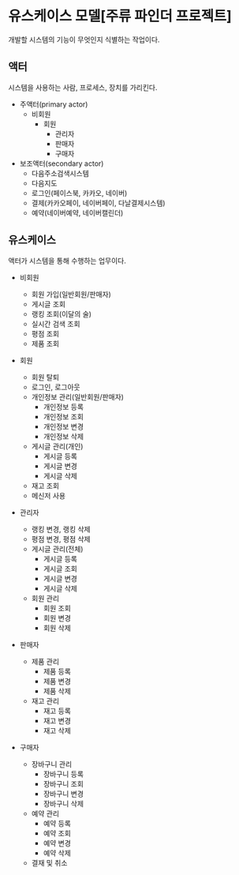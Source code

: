# 유스케이스 모델[주류 파인더 프로젝트]

개발할 시스템의 기능이 무엇인지 식별하는 작업이다.

## 액터

시스템을 사용하는 사람, 프로세스, 장치를 가리킨다.

- 주액터(primary actor)
    - 비회원
        - 회원
          - 관리자
          - 판매자
          - 구매자
- 보조액터(secondary actor)
    - 다음주소검색시스템
    - 다음지도
    - 로그인(페이스북, 카카오, 네이버)
    - 결제(카카오페이, 네이버페이, 다날결제시스템)
    - 예약(네이버예약, 네이버캘린더)

## 유스케이스

액터가 시스템을 통해 수행하는 업무이다.

- 비회원
    - 회원 가입(일반회원/판매자)
    - 게시글 조회
    - 랭킹 조회(이달의 술)
    - 실시간 검색 조회
    - 평점 조회
    - 제품 조회

- 회원
    - 회원 탈퇴
    - 로그인, 로그아웃
    - 개인정보 관리(일반회원/판매자)
        - 개인정보 등록
        - 개인정보 조회
        - 개인정보 변경
        - 개인정보 삭제
    - 게시글 관리(개인)
        - 게시글 등록
        - 게시글 변경
        - 게시글 삭제
    - 재고 조회
    - 메신저 사용

- 관리자
    - 랭킹 변경, 랭킹 삭제
    - 평점 변경, 평점 삭제
    - 게시글 관리(전체)
        - 게시글 등록
        - 게시글 조회
        - 게시글 변경
        - 게시글 삭제
    - 회원 관리
        - 회원 조회
        - 회원 변경
        - 회원 삭제

- 판매자
    - 제품 관리
        - 제품 등록
        - 제품 변경
        - 제품 삭제
    - 재고 관리
        - 재고 등록
        - 재고 변경
        - 재고 삭제

- 구매자
    - 장바구니 관리
        - 장바구니 등록
        - 장바구니 조회
        - 장바구니 변경
        - 장바구니 삭제
    - 예약 관리
        - 예약 등록
        - 예약 조회
        - 예약 변경
        - 예약 삭제
    - 결재 및 취소